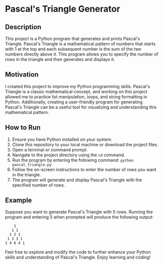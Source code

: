 # Pascal's Triangle Generator

## Description
This project is a Python program that generates and prints Pascal's Triangle. Pascal's Triangle is a mathematical pattern of numbers that starts with 1 at the top and each subsequent number is the sum of the two numbers directly above it. This program allows you to specify the number of rows in the triangle and then generates and displays it.

## Motivation
I created this project to improve my Python programming skills. Pascal's Triangle is a classic mathematical concept, and working on this project allowed me to practice list manipulation, loops, and string formatting in Python. Additionally, creating a user-friendly program for generating Pascal's Triangle can be a useful tool for visualizing and understanding this mathematical pattern.

## How to Run
1. Ensure you have Python installed on your system.
2. Clone this repository to your local machine or download the project files.
3. Open a terminal or command prompt.
4. Navigate to the project directory using the `cd` command.
5. Run the program by entering the following command:
   ```python pascal_triangle.py```
6. Follow the on-screen instructions to enter the number of rows you want in the triangle.
7. The program will generate and display Pascal's Triangle with the specified number of rows.

## Example
Suppose you want to generate Pascal's Triangle with 5 rows. Running the program and entering 5 when prompted will produce the following output:

```
    1    
   1 1   
  1 2 1  
 1 3 3 1 
1 4 6 4 1
```
Feel free to explore and modify the code to further enhance your Python skills and understanding of Pascal's Triangle. Enjoy learning and coding!
